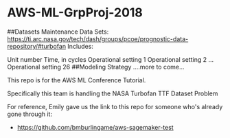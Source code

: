 # AWS-ML-GrpProj-2018

##Datasets
Maintenance Data Sets: https://ti.arc.nasa.gov/tech/dash/groups/pcoe/prognostic-data-repository/#turbofan Includes:

Unit number
Time, in cycles
Operational setting 1
Operational setting 2
…
Operational setting 26
##Modeling Strategy
....more to come... 

This repo is for the AWS ML Conference Tutorial.  

Specifically this team is handling the NASA Turbofan TTF Dataset Problem

For reference, Emily gave us the link to this repo for someone who's already gone through it: 
* https://github.com/bmburlingame/aws-sagemaker-test
